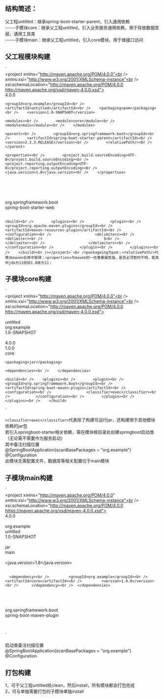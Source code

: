 <a name="MtO8j"></a>
## 结构简述：
父工程untitled：继承spring-boot-starter-parent，引入通用依赖<br />-----子模块core：继承父工程untitled，引入业务服务通用依赖，用于存放数据库层，通用工具类<br />-----子模块main：继承父工程untitled，引入core模块，用于做接口访问
<a name="uy3fg"></a>
## 父工程模块构建
`<?xml version="1.0" encoding="UTF-8"?><br /><project xmlns="http://maven.apache.org/POM/4.0.0"<br />         xmlns:xsi="http://www.w3.org/2001/XMLSchema-instance"<br />         xsi:schemaLocation="http://maven.apache.org/POM/4.0.0 http://maven.apache.org/xsd/maven-4.0.0.xsd"><br />    <modelVersion>4.0.0</modelVersion>

    <groupId>org.example</groupId><br />    <artifactId>untitled</artifactId><br />    <packaging>pom</packaging><br />    <version>1.0-SNAPSHOT</version>

    <modules><br />        <module>core</module><br />        <module>main</module><br />    </modules>

    <parent><br />        <groupId>org.springframework.boot</groupId><br />        <artifactId>spring-boot-starter-parent</artifactId><br />        <version>2.3.3.RELEASE</version><br />        <relativePath/><br />    </parent>

    <properties><br />        <project.build.sourceEncoding>UTF-8</project.build.sourceEncoding><br />        <project.reporting.outputEncoding>UTF-8</project.reporting.outputEncoding><br />        <java.version>1.8</java.version><br />    </properties>

<dependencies><br />   <br />    <!--略--><br />    <dependency><br />        <groupId>org.springframework.boot</groupId><br />        <artifactId>spring-boot-starter-web</artifactId><br />    </dependency><br /></dependencies>

    <build><br />        <plugins><br />            <plugin><br />                <groupId>org.apache.maven.plugins</groupId><br />                <artifactId>maven-resources-plugin</artifactId><br />                <configuration><br />                    <delimiters><br />                        <delimiter><br />                            $<br />                        </delimiter><br />                    </delimiters><br />                </configuration><br />            </plugin><br />        </plugins><br />    </build><br /></project>`<br />packageing为pom；<relativePath/>代表从maven仓库中取得；<properties>为maven的一些重要属性值，是否必须暂时不明，若其中jdk为11则将1.8改为11；

<a name="gbHHl"></a>
## 子模块core构建
`<?xml version="1.0" encoding="UTF-8"?><br /><project xmlns="http://maven.apache.org/POM/4.0.0"<br />         xmlns:xsi="http://www.w3.org/2001/XMLSchema-instance"<br />         xsi:schemaLocation="http://maven.apache.org/POM/4.0.0 http://maven.apache.org/xsd/maven-4.0.0.xsd"><br />    <parent><br />        <artifactId>untitled</artifactId><br />        <groupId>org.example</groupId><br />        <version>1.0-SNAPSHOT</version><br />    </parent><br />    <modelVersion>4.0.0</modelVersion><br />    <version>1.0.0</version><br />    <artifactId>core</artifactId>

    <packaging>jar</packaging>

    <dependencies><br />    </dependencies>

    <build><br />    <plugins><br />        <plugin><br />            <groupId>org.springframework.boot</groupId><br />            <artifactId>spring-boot-maven-plugin</artifactId><br />            <configuration><br />                <classifier>exec</classifier><br />            </configuration><br />        </plugin><br />    </plugins><br />    </build>

</project>`

`<classifier>exec</classifier>`代表除了构建可运行jar，还构建用于其他模块依赖的jar包<br />若引入springboot-starter相关依赖，需在模块根目录处创建springboot启动类（无论需不需要作为服务启动）<br />其中备注扫描位置<br />@SpringBootApplication(scanBasePackages = "org.example")<br />@Configuration<br />此模块无需配置文件，数据库等相关配置位于main模块

<a name="bwaV0"></a>
## 子模块main构建
`<?xml version="1.0" encoding="UTF-8"?><br /><project xmlns="http://maven.apache.org/POM/4.0.0" xmlns:xsi="http://www.w3.org/2001/XMLSchema-instance"<br />   xsi:schemaLocation="http://maven.apache.org/POM/4.0.0 https://maven.apache.org/xsd/maven-4.0.0.xsd"><br />   <modelVersion>4.0.0</modelVersion><br />   <parent><br />      <groupId>org.example</groupId><br />      <artifactId>untitled</artifactId><br />      <version>1.0-SNAPSHOT</version><br />   </parent><br />   <packaging>jar</packaging><br />   <artifactId>main</artifactId><br />   <properties><br />      <java.version>1.8</java.version><br />   </properties><br />   <dependencies>

      <dependency><br />         <groupId>org.example</groupId><br />         <artifactId>core</artifactId><br />         <version>1.0.0</version><br />      </dependency><br />  </dependencies>

   <build><br />      <plugins><br />         <plugin><br />            <groupId>org.springframework.boot</groupId><br />            <artifactId>spring-boot-maven-plugin</artifactId><br />         </plugin><br />      </plugins><br />   </build>

</project>`

启动类备注扫描位置<br />@SpringBootApplication(scanBasePackages = "org.example")<br />@Configuration


<a name="vIHWB"></a>
## 打包构建
1，可于父工程untitled处clean，然后install，所有模块都会打包完成<br />2，可与单独需要打包的子模块单独install
